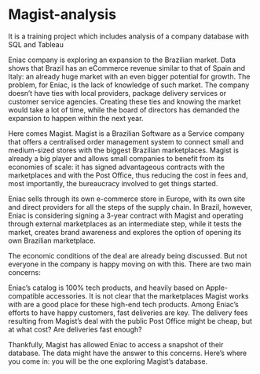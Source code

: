 # Magist-analysis
It is a training project which includes analysis of a company database with SQL and Tableau

Eniac company is exploring an expansion to the Brazilian market. Data shows that Brazil has an eCommerce revenue similar to that of Spain and Italy: an already huge market with an even bigger potential for growth. The problem, for Eniac, is the lack of knowledge of such market. The company doesn’t have ties with local providers, package delivery services or customer service agencies. Creating these ties and knowing the market would take a lot of time, while the board of directors has demanded the expansion to happen within the next year.

Here comes Magist. Magist is a Brazilian Software as a Service company that offers a centralised order management system to connect small and medium-sized stores with the biggest Brazilian marketplaces. Magist is already a big player and allows small companies to benefit from its economies of scale: it has signed advantageous contracts with the marketplaces and with the Post Office, thus reducing the cost in fees and, most importantly, the bureaucracy involved to get things started.

Eniac sells through its own e-commerce store in Europe, with its own site and direct providers for all the steps of the supply chain. In Brazil, however, Eniac is considering signing a 3-year contract with Magist and operating through external marketplaces as an intermediate step, while it tests the market, creates brand awareness and explores the option of opening its own Brazilian marketplace.

The economic conditions of the deal are already being discussed. But not everyone in the company is happy moving on with this. There are two main concerns:

Eniac’s catalog is 100% tech products, and heavily based on Apple-compatible accessories. It is not clear that the marketplaces Magist works with are a good place for these high-end tech products.
Among Eniac’s efforts to have happy customers, fast deliveries are key. The delivery fees resulting from Magist’s deal with the public Post Office might be cheap, but at what cost? Are deliveries fast enough?

Thankfully, Magist has allowed Eniac to access a snapshot of their database. The data might have the answer to this concerns. Here’s where you come in: you will be the one exploring Magist’s database.